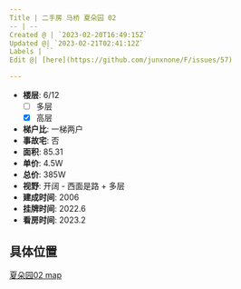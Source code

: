 ```yaml
---
Title | 二手房 马桥 夏朵园 02
-- | --
Created @ | `2023-02-20T16:49:15Z`
Updated @| `2023-02-21T02:41:12Z`
Labels | ``
Edit @| [here](https://github.com/junxnone/F/issues/57)

---
```

- **楼层**: 6/12
  - [ ] 多层  
  - [x] 高层
- **梯户比**: 一梯两户
- **事故宅**: 否
- **面积**: 85.31
- **单价**: 4.5W
- **总价**: 385W
- **视野**: 开阔 - 西面是路 + 多层
- **建成时间**: 2006
- **挂牌时间**: 2022.6
- **看房时间**: 2023.2

## 具体位置

[夏朵园02 map](https://junxnone.github.io/fmap/at/xdy02 ':include :type=iframe width=100% height=1200px')
